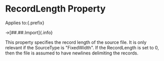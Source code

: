 # RecordLength Property

Applies to:{.prefix}

→[##.##.Import]{.info}

This property specifies the record length of the source file. It is only relevant if the SourceType
is "FixedWidth". If the RecordLength is set to 0, then the file is assumed to have newlines
delimiting the records.

